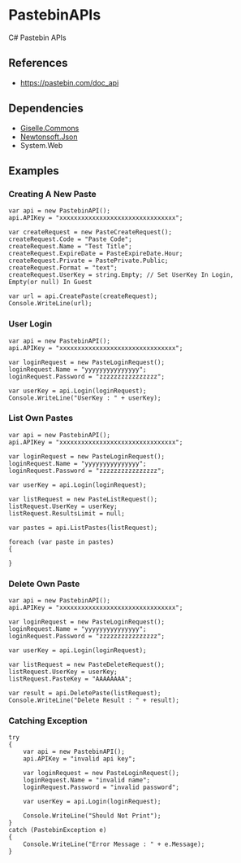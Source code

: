 # PastebinAPIs
C# Pastebin APIs

## References

* https://pastebin.com/doc_api

## Dependencies

* [Giselle.Commons](https://github.com/gisellevonbingen/Giselle.Commons)
* [Newtonsoft.Json](https://www.newtonsoft.com/json)
* System.Web


## Examples

### Creating A New Paste

```CSharp
var api = new PastebinAPI();
api.APIKey = "xxxxxxxxxxxxxxxxxxxxxxxxxxxxxxxx";

var createRequest = new PasteCreateRequest();
createRequest.Code = "Paste Code";
createRequest.Name = "Test Title";
createRequest.ExpireDate = PasteExpireDate.Hour;
createRequest.Private = PastePrivate.Public;
createRequest.Format = "text";
createRequest.UserKey = string.Empty; // Set UserKey In Login,  Empty(or null) In Guest

var url = api.CreatePaste(createRequest);
Console.WriteLine(url);
```

### User Login

```CSharp
var api = new PastebinAPI();
api.APIKey = "xxxxxxxxxxxxxxxxxxxxxxxxxxxxxxxx";

var loginRequest = new PasteLoginRequest();
loginRequest.Name = "yyyyyyyyyyyyyyy";
loginRequest.Password = "zzzzzzzzzzzzzzzz";

var userKey = api.Login(loginRequest);
Console.WriteLine("UserKey : " + userKey);
```

### List Own Pastes

```CSharp
var api = new PastebinAPI();
api.APIKey = "xxxxxxxxxxxxxxxxxxxxxxxxxxxxxxxx";

var loginRequest = new PasteLoginRequest();
loginRequest.Name = "yyyyyyyyyyyyyyy";
loginRequest.Password = "zzzzzzzzzzzzzzzz";

var userKey = api.Login(loginRequest);

var listRequest = new PasteListRequest();
listRequest.UserKey = userKey;
listRequest.ResultsLimit = null;

var pastes = api.ListPastes(listRequest);

foreach (var paste in pastes)
{

}
```

### Delete Own Paste

```CSharp
var api = new PastebinAPI();
api.APIKey = "xxxxxxxxxxxxxxxxxxxxxxxxxxxxxxxx";

var loginRequest = new PasteLoginRequest();
loginRequest.Name = "yyyyyyyyyyyyyyy";
loginRequest.Password = "zzzzzzzzzzzzzzzz";

var userKey = api.Login(loginRequest);

var listRequest = new PasteDeleteRequest();
listRequest.UserKey = userKey;
listRequest.PasteKey = "AAAAAAAA";

var result = api.DeletePaste(listRequest);
Console.WriteLine("Delete Result : " + result);
```

### Catching Exception

```CSharp
try
{
	var api = new PastebinAPI();
	api.APIKey = "invalid api key";

	var loginRequest = new PasteLoginRequest();
	loginRequest.Name = "invalid name";
	loginRequest.Password = "invalid password";

	var userKey = api.Login(loginRequest);

	Console.WriteLine("Should Not Print");
}
catch (PastebinException e)
{
	Console.WriteLine("Error Message : " + e.Message);
}
```
